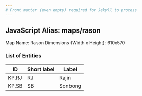 ```yaml
---
# Front matter (even empty) required for Jekyll to process
---
```


## JavaScript Alias: maps/rason

Map Name: Rason
Dimensions (Width x Height): 610x570





### List of Entities

ID | Short label | Label
---|---|---|
KP.RJ|RJ|Rajin
KP.SB|SB|Sonbong